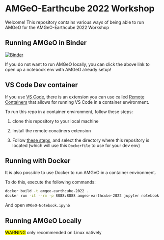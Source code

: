 # AMGeO-Earthcube 2022 Workshop

Welcome! This repository contains various ways of being able to run AMGeO 
for the AMGeO-Earthcube 2022 Workshop

## Running AMGeO in Binder

[![Binder](https://mybinder.org/badge_logo.svg)](https://mybinder.org/v2/gh/AMGeO-Collaboration/Earthcube-Workshop-2022/HEAD)

If you do not want to run AMGeO locally, you can click the above link to open up a notebook env with AMGeO already setup!

## VS Code Dev container

If you use [VS Code](https://code.visualstudio.com/), there is an extension you can use called [Remote Containers](https://marketplace.visualstudio.com/items?itemName=ms-vscode-remote.remote-containers) that allows for running VS Code in a container environment.

To run this repo in a container environment, follow these steps:

1. clone this repository to your local machine

2. Install the remote conatiners extension

3. Follow [these steps](https://code.visualstudio.com/docs/remote/containers#_quick-start-open-an-existing-folder-in-a-container), and select the directory where this repository is located (which will use this `Dockerfile` to use for your dev env)

## Running with Docker

It is also possible to use Docker to run AMGeO in a container environment.

To do this, 
execute the following commands:

```sh
docker build -t amgeo-earthcube-2022 .
docker run -it --rm -p 8888:8888 amgeo-earthcube-2022 jupyter notebook --ip=0.0.0.0 --port=8888
```

And open `AMGeO-Notebook.ipynb`

## Running AMGeO Locally

<mark>WARNING</mark> only recommended on Linux natively